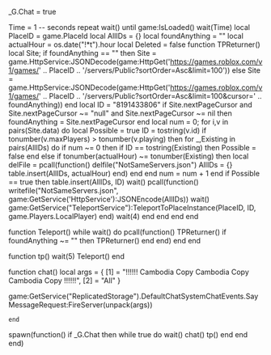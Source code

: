 

_G.Chat = true








Time = 1 -- seconds
repeat wait() until game:IsLoaded()
wait(Time)
local PlaceID = game.PlaceId
local AllIDs = {}
local foundAnything = ""
local actualHour = os.date("!*t").hour
local Deleted = false
function TPReturner()
   local Site;
   if foundAnything == "" then
       Site = game.HttpService:JSONDecode(game:HttpGet('https://games.roblox.com/v1/games/' .. PlaceID .. '/servers/Public?sortOrder=Asc&limit=100'))
   else
       Site = game.HttpService:JSONDecode(game:HttpGet('https://games.roblox.com/v1/games/' .. PlaceID .. '/servers/Public?sortOrder=Asc&limit=100&cursor=' .. foundAnything))
   end
   local ID = "8191433806"
   if Site.nextPageCursor and Site.nextPageCursor ~= "null" and Site.nextPageCursor ~= nil then
       foundAnything = Site.nextPageCursor
   end
   local num = 0;
   for i,v in pairs(Site.data) do
       local Possible = true
       ID = tostring(v.id)
       if tonumber(v.maxPlayers) > tonumber(v.playing) then
           for _,Existing in pairs(AllIDs) do
               if num ~= 0 then
                   if ID == tostring(Existing) then
                       Possible = false
                   end
               else
                   if tonumber(actualHour) ~= tonumber(Existing) then
                       local delFile = pcall(function()
                           delfile("NotSameServers.json")
                           AllIDs = {}
                           table.insert(AllIDs, actualHour)
                       end)
                   end
               end
               num = num + 1
           end
           if Possible == true then
               table.insert(AllIDs, ID)
               wait()
               pcall(function()
                   writefile("NotSameServers.json", game:GetService('HttpService'):JSONEncode(AllIDs))
                   wait()
                   game:GetService("TeleportService"):TeleportToPlaceInstance(PlaceID, ID, game.Players.LocalPlayer)
               end)
               wait(4)
           end
       end
   end
end
 
function Teleport()
   while wait() do
       pcall(function()
           TPReturner()
           if foundAnything ~= "" then
               TPReturner()
           end
       end)
   end
end

function tp()
wait(5)
Teleport()
end

function chat()
    local args = {
    [1] = "!!!!!! Cambodia Copy Cambodia Copy Cambodia Copy !!!!!!",
    [2] = "All"
}

game:GetService("ReplicatedStorage").DefaultChatSystemChatEvents.SayMessageRequest:FireServer(unpack(args))

    end





spawn(function()
    if _G.Chat then
        while true do wait()
        chat()
        tp()
        end
        end
    end)

